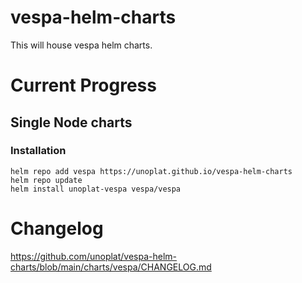 # vespa-helm-charts
This will house vespa helm charts.

# Current Progress

## Single Node charts

### Installation 
```
helm repo add vespa https://unoplat.github.io/vespa-helm-charts
helm repo update
helm install unoplat-vespa vespa/vespa
```

# Changelog

https://github.com/unoplat/vespa-helm-charts/blob/main/charts/vespa/CHANGELOG.md 
